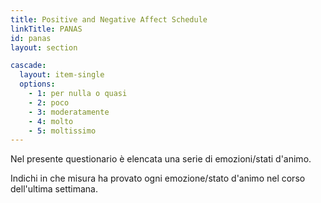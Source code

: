 ```yaml
---
title: Positive and Negative Affect Schedule
linkTitle: PANAS
id: panas
layout: section

cascade:
  layout: item-single
  options:
    - 1: per nulla o quasi
    - 2: poco
    - 3: moderatamente
    - 4: molto
    - 5: moltissimo
---
```

<p class="mb-3">Nel presente questionario è elencata una serie di emozioni/stati d'animo.</p>
<p>Indichi in che misura ha provato ogni emozione/stato d'animo nel corso dell'ultima settimana.</p>